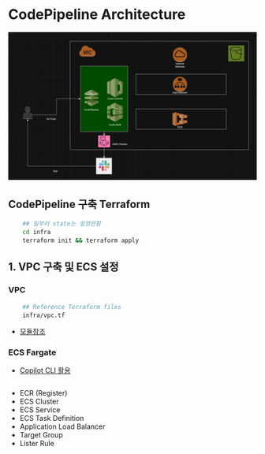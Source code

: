 # CodePipeline Architecture

![1](./public/1.png)

## CodePipeline 구축 Terraform 

```sh
    ## 일부러 state는 설정안함 
    cd infra 
    terraform init && terraform apply
```

## 1. VPC 구축 및 ECS 설정

### VPC 

```sh
    ## Reference Terraform files
    infra/vpc.tf
```

- <a href="https://registry.terraform.io/modules/zkfmapf123/vpc3tier/lee/latest"> 모듈참조 </a>

### ECS Fargate 

- <a href="https://aws.github.io/copilot-cli/">Copilot CLI 활용</a>

```sh

```

- ECR (Register)
- ECS Cluster
- ECS Service
- ECS Task Definition
- Application Load Balancer
- Target Group
- Lister Rule